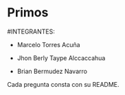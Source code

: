 # Primos


#INTEGRANTES:

- Marcelo Torres Acuña

- Jhon Berly Taype Alccaccahua

- Brian Bermudez Navarro

Cada pregunta consta con su README.
